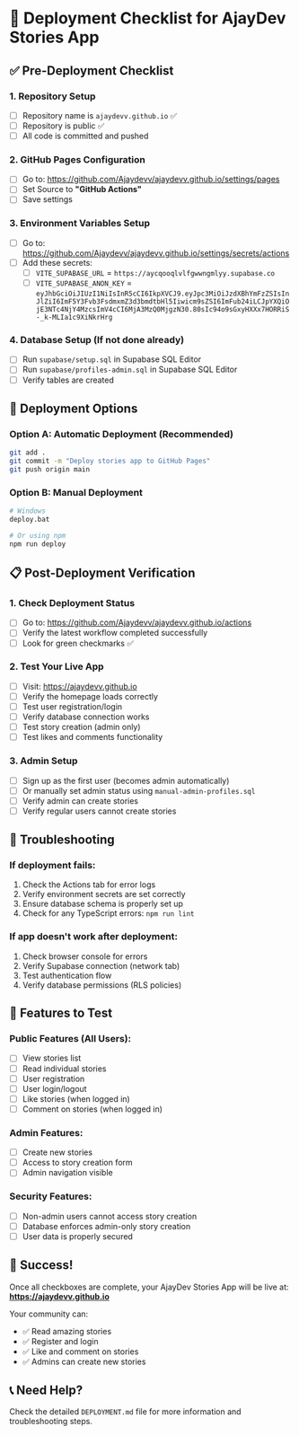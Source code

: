 # 🚀 Deployment Checklist for AjayDev Stories App

## ✅ Pre-Deployment Checklist

### 1. Repository Setup
- [ ] Repository name is `ajaydevv.github.io` ✅
- [ ] Repository is public ✅
- [ ] All code is committed and pushed

### 2. GitHub Pages Configuration
- [ ] Go to: https://github.com/Ajaydevv/ajaydevv.github.io/settings/pages
- [ ] Set Source to **"GitHub Actions"**
- [ ] Save settings

### 3. Environment Variables Setup
- [ ] Go to: https://github.com/Ajaydevv/ajaydevv.github.io/settings/secrets/actions
- [ ] Add these secrets:
  - [ ] `VITE_SUPABASE_URL` = `https://aycqooqlvlfgwwngmlyy.supabase.co`
  - [ ] `VITE_SUPABASE_ANON_KEY` = `eyJhbGciOiJIUzI1NiIsInR5cCI6IkpXVCJ9.eyJpc3MiOiJzdXBhYmFzZSIsInJlZiI6ImF5Y3Fvb3FsdmxmZ3d3bmdtbHl5Iiwicm9sZSI6ImFub24iLCJpYXQiOjE3NTc4NjY4MzcsImV4cCI6MjA3MzQ0MjgzN30.80sIc94o9sGxyHXXx7HORRiS-_k-MLIa1c9XiNkrHrg`

### 4. Database Setup (If not done already)
- [ ] Run `supabase/setup.sql` in Supabase SQL Editor
- [ ] Run `supabase/profiles-admin.sql` in Supabase SQL Editor
- [ ] Verify tables are created

## 🚀 Deployment Options

### Option A: Automatic Deployment (Recommended)
```bash
git add .
git commit -m "Deploy stories app to GitHub Pages"
git push origin main
```

### Option B: Manual Deployment
```bash
# Windows
deploy.bat

# Or using npm
npm run deploy
```

## 📋 Post-Deployment Verification

### 1. Check Deployment Status
- [ ] Go to: https://github.com/Ajaydevv/ajaydevv.github.io/actions
- [ ] Verify the latest workflow completed successfully
- [ ] Look for green checkmarks ✅

### 2. Test Your Live App
- [ ] Visit: https://ajaydevv.github.io
- [ ] Verify the homepage loads correctly
- [ ] Test user registration/login
- [ ] Verify database connection works
- [ ] Test story creation (admin only)
- [ ] Test likes and comments functionality

### 3. Admin Setup
- [ ] Sign up as the first user (becomes admin automatically)
- [ ] Or manually set admin status using `manual-admin-profiles.sql`
- [ ] Verify admin can create stories
- [ ] Verify regular users cannot create stories

## 🔧 Troubleshooting

### If deployment fails:
1. Check the Actions tab for error logs
2. Verify environment secrets are set correctly
3. Ensure database schema is properly set up
4. Check for any TypeScript errors: `npm run lint`

### If app doesn't work after deployment:
1. Check browser console for errors
2. Verify Supabase connection (network tab)
3. Test authentication flow
4. Verify database permissions (RLS policies)

## 📱 Features to Test

### Public Features (All Users):
- [ ] View stories list
- [ ] Read individual stories
- [ ] User registration
- [ ] User login/logout
- [ ] Like stories (when logged in)
- [ ] Comment on stories (when logged in)

### Admin Features:
- [ ] Create new stories
- [ ] Access to story creation form
- [ ] Admin navigation visible

### Security Features:
- [ ] Non-admin users cannot access story creation
- [ ] Database enforces admin-only story creation
- [ ] User data is properly secured

## 🎉 Success!

Once all checkboxes are complete, your AjayDev Stories App will be live at:
**https://ajaydevv.github.io**

Your community can:
- ✅ Read amazing stories
- ✅ Register and login
- ✅ Like and comment on stories
- ✅ Admins can create new stories

## 📞 Need Help?

Check the detailed `DEPLOYMENT.md` file for more information and troubleshooting steps.